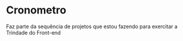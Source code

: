 # Cronometro
Faz parte da sequência de projetos que estou fazendo para exercitar a Trindade do Front-end
